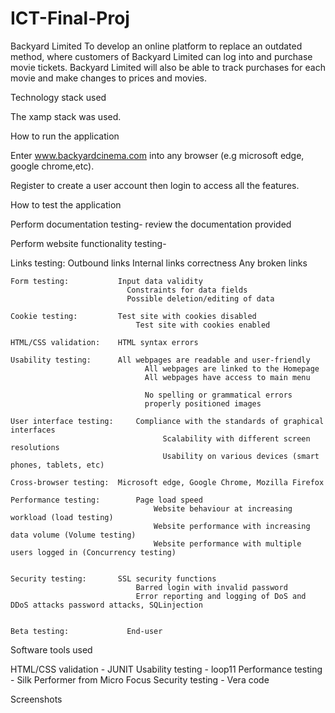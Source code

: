 # ICT-Final-Proj

Backyard Limited
To develop an online platform to replace an outdated method, where customers of Backyard Limited can log into and purchase movie tickets. Backyard Limited will also be able to track purchases for each movie and make changes to prices and movies.


Technology stack used

The xamp stack was used.



How to run the application

Enter www.backyardcinema.com into any browser (e.g microsoft edge, google chrome,etc).

Register to create a user account then login to access all the features.



How to test the application

Perform documentation testing- review the documentation provided

Perform website functionality testing-

Links testing:			Outbound links
					          Internal links correctness
					          Any broken links

	Form testing:			Input data validity
					          Constraints for data fields
					          Possible deletion/editing of data

	Cookie testing: 		Test site with cookies disabled
					            Test site with cookies enabled

	HTML/CSS validation:	HTML syntax errors

	Usability testing:		All webpages are readable and user-friendly
					              All webpages are linked to the Homepage
					              All webpages have access to main menu

					              No spelling or grammatical errors
					              properly positioned images

	User interface testing:		Compliance with the standards of graphical interfaces
					                  Scalability with different screen resolutions
					                  Usability on various devices (smart phones, tablets, etc)

	Cross-browser testing:	Microsoft edge, Google Chrome, Mozilla Firefox

	Performance testing:		Page load speed
					                Website behaviour at increasing workload (load testing)
					                Website performance with increasing data volume (Volume testing)
					                Website performance with multiple users logged in (Concurrency testing) 


	Security testing:		SSL security functions
					            Barred login with invalid password
					            Error reporting and logging of DoS and DDoS attacks password attacks, SQLinjection
                      

	Beta testing:			  End-user




Software tools used

HTML/CSS validation - 	JUNIT
Usability testing - 		loop11
Performance testing - 	Silk Performer from Micro Focus
Security testing - 		  Vera code



Screenshots


 





